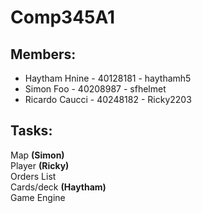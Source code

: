 # Comp345A1
## Members:
- Haytham Hnine - 40128181 - haythamh5  
- Simon Foo - 40208987 - sfhelmet
- Ricardo Caucci - 40248182 - Ricky2203 

## Tasks:
Map **(Simon)**  
Player **(Ricky)**  
Orders List  
Cards/deck **(Haytham)**  
Game Engine  
